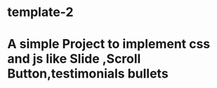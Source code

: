 # template-2

# A simple Project to implement  css and js like Slide ,Scroll Button,testimonials bullets 
